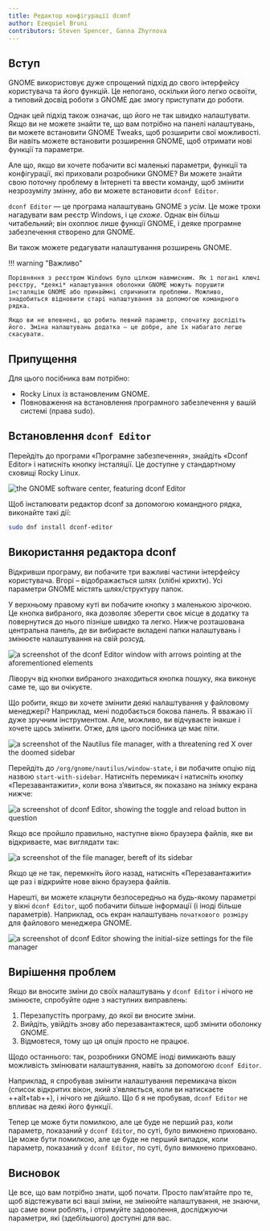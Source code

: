 ```yaml
---
title: Редактор конфігурації dconf
author: Ezequiel Bruni
contributors: Steven Spencer, Ganna Zhyrnova
---
```


## Вступ

GNOME використовує дуже спрощений підхід до свого інтерфейсу користувача та його функцій. Це непогано, оскільки його легко освоїти, а типовий досвід роботи з GNOME дає змогу приступати до роботи.

Однак цей підхід також означає, що його не так швидко налаштувати. Якщо ви не можете знайти те, що вам потрібно на панелі налаштувань, ви можете встановити GNOME Tweaks, щоб розширити свої можливості. Ви навіть можете встановити розширення GNOME, щоб отримати нові функції та параметри.

Але що, якщо ви хочете побачити всі маленькі параметри, функції та конфігурації, які приховали розробники GNOME? Ви можете знайти свою поточну проблему в Інтернеті та ввести команду, щоб змінити незрозумілу змінну, або ви можете встановити `dconf Editor`.

`dconf Editor` — це програма налаштувань GNOME з _усім_. Це може трохи нагадувати вам реєстр Windows, і це _схоже_. Однак він більш читабельний; він охоплює лише функції GNOME, і деяке програмне забезпечення створено для GNOME.

Ви також можете редагувати налаштування розширень GNOME.

!!! warning "Важливо"

```
Порівняння з реєстром Windows було цілком навмисним. Як і погані ключі реєстру, *деякі* налаштування оболонки GNOME можуть порушити інсталяцію GNOME або принаймні спричинити проблеми. Можливо, знадобиться відновити старі налаштування за допомогою командного рядка.

Якщо ви не впевнені, що робить певний параметр, спочатку дослідіть його. Зміна налаштувань додатка — це добре, але їх набагато легше скасувати.
```

## Припущення

Для цього посібника вам потрібно:

 - Rocky Linux із встановленим GNOME.
 - Повноваження на встановлення програмного забезпечення у вашій системі (права sudo).

## Встановлення `dconf Editor`

Перейдіть до програми «Програмне забезпечення», знайдіть «Dconf Editor» і натисніть кнопку інсталяції. Це доступне у стандартному сховищі Rocky Linux.

![the GNOME software center, featuring dconf Editor](images/dconf-01.png)

Щоб інсталювати редактор dconf за допомогою командного рядка, виконайте такі дії:

```bash
sudo dnf install dconf-editor
```

## Використання редактора dconf

Відкривши програму, ви побачите три важливі частини інтерфейсу користувача. Вгорі – відображається шлях (хлібні крихти). Усі параметри GNOME містять шлях/структуру папок.

У верхньому правому куті ви побачите кнопку з маленькою зірочкою. Це кнопка вибраного, яка дозволяє зберегти своє місце в додатку та повернутися до нього пізніше швидко та легко. Нижче розташована центральна панель, де ви вибираєте вкладені папки налаштувань і змінюєте налаштування на свій розсуд.

![a screenshot of the dconf Editor window with arrows pointing at the aforementioned elements](images/dconf-02.png)

Ліворуч від кнопки вибраного знаходиться кнопка пошуку, яка виконує саме те, що ви очікуєте.

Що робити, якщо ви хочете змінити деякі налаштування у файловому менеджері? Наприклад, мені подобається бокова панель. Я вважаю її дуже зручним інструментом. Але, можливо, ви відчуваєте інакше і хочете щось змінити. Отже, для цього посібника це має піти.

![a screenshot of the Nautilus file manager, with a threatening red X over the doomed sidebar](images/dconf-03.png)

Перейдіть до `/org/gnome/nautilus/window-state`, і ви побачите опцію під назвою `start-with-sidebar`. Натисніть перемикач і натисніть кнопку «Перезавантажити», коли вона з’явиться, як показано на знімку екрана нижче:

![a screenshot of dconf Editor, showing the toggle and reload button in question](images/dconf-04.png)

Якщо все пройшло правильно, наступне вікно браузера файлів, яке ви відкриваєте, має виглядати так:

![a screenshot of the file manager, bereft of its sidebar](images/dconf-05.png)

Якщо це не так, перемкніть його назад, натисніть «Перезавантажити» ще раз і відкрийте нове вікно браузера файлів.

Нарешті, ви можете клацнути безпосередньо на будь-якому параметрі у вікні `dconf Editor`, щоб побачити більше інформації (і іноді більше параметрів). Наприклад, ось екран налаштувань `початкового розміру` для файлового менеджера GNOME.

![a screenshot of dconf Editor showing the initial-size settings for the file manager](images/dconf-06.png)

## Вирішення проблем

Якщо ви вносите зміни до своїх налаштувань у `dconf Editor` і нічого не змінюєте, спробуйте одне з наступних виправлень:

1. Перезапустіть програму, до якої ви вносите зміни.
2. Вийдіть, увійдіть знову або перезавантажтеся, щоб змінити оболонку GNOME.
3. Відмовтеся, тому що ця опція просто не працює.

Щодо останнього: так, розробники GNOME іноді вимикають вашу можливість змінювати налаштування, навіть за допомогою `dconf Editor`.

Наприклад, я спробував змінити налаштування перемикача вікон (список відкритих вікон, який з’являється, коли ви натискаєте ++alt+tab++), і нічого не дійшло. Що б я не пробував, `dconf Editor` не впливає на деякі його функції.

Тепер це може бути помилкою, але це буде не перший раз, коли параметр, показаний у `dconf Editor`, по суті, було вимкнено приховано. Це може бути помилкою, але це буде не перший випадок, коли параметр, показаний у `dconf Editor`, по суті, було вимкнено приховано.

## Висновок

Це все, що вам потрібно знати, щоб почати. Просто пам’ятайте про те, щоб відстежувати всі ваші зміни, не змінюйте налаштування, не знаючи, що саме вони роблять, і отримуйте задоволення, досліджуючи параметри, які (здебільшого) доступні для вас.
